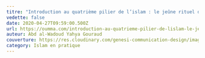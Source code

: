 ```yaml
---
titre: "Introduction au quatrième pilier de l’islam : le jeûne rituel de Ramadan"
vedette: false
date: 2020-04-27T09:59:00.500Z
url: https://oumma.com/introduction-au-quatrieme-pilier-de-lislam-le-jeune-rituel-de-ramadan/
auteur: Abd al-Wadoud Yahya Gouraud
couverture: https://res.cloudinary.com/genesi-communication-design/image/upload/v1627207208/A-2_shfxwq.png
category: Islam en pratique
---
```

